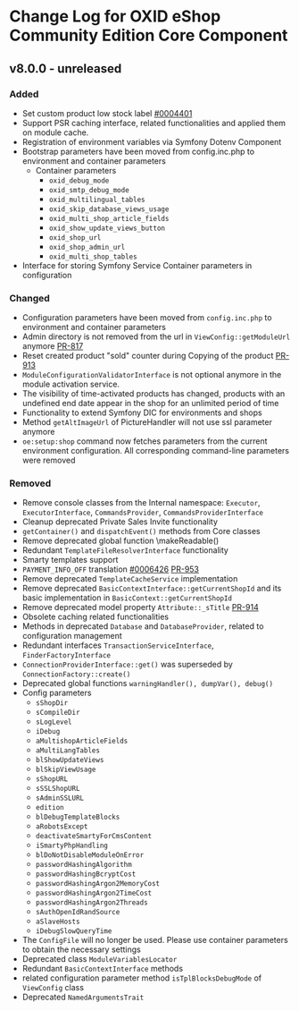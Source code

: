 # Change Log for OXID eShop Community Edition Core Component

## v8.0.0 - unreleased

### Added

- Set custom product low stock label [#0004401](https://bugs.oxid-esales.com/view.php?id=4401)
- Support PSR caching interface, related functionalities and applied them on module cache.
- Registration of environment variables via Symfony Dotenv Component
- Bootstrap parameters have been moved from config.inc.php to environment and container parameters
  - Container parameters
    - `oxid_debug_mode`
    - `oxid_smtp_debug_mode`
    - `oxid_multilingual_tables`
    - `oxid_skip_database_views_usage`
    - `oxid_multi_shop_article_fields`
    - `oxid_show_update_views_button`
    - `oxid_shop_url`
    - `oxid_shop_admin_url`
    - `oxid_multi_shop_tables`
- Interface for storing Symfony Service Container parameters in configuration

### Changed

- Configuration parameters have been moved from `config.inc.php` to environment and container parameters
- Admin directory is not removed from the url in `ViewConfig::getModuleUrl`
  anymore [PR-817](https://github.com/OXID-eSales/oxideshop_ce/pull/817)
- Reset created product "sold" counter during Copying of the
  product [PR-913](https://github.com/OXID-eSales/oxideshop_ce/pull/913)
- `ModuleConfigurationValidatorInterface` is not optional anymore in the module activation service.
- The visibility of time-activated products has changed, products with an undefined end date appear in the shop for an
  unlimited period of time
- Functionality to extend Symfony DIC for environments and shops
- Method `getAltImageUrl` of PictureHandler will not use ssl parameter anymore
- `oe:setup:shop` command now fetches parameters from the current environment configuration. All corresponding command-line parameters were removed

### Removed

- Remove console classes from the Internal
  namespace: `Executor`, `ExecutorInterface`, `CommandsProvider`, `CommandsProviderInterface`
- Cleanup deprecated Private Sales Invite functionality
- `getContainer()` and `dispatchEvent()` methods from Core classes
- Remove deprecated global function \makeReadable()
- Redundant `TemplateFileResolverInterface` functionality
- Smarty templates support
- `PAYMENT_INFO_OFF`
  translation [#0006426](https://bugs.oxid-esales.com/view.php?id=6426) [PR-953](https://github.com/OXID-eSales/oxideshop_ce/pull/953)
- Remove deprecated `TemplateCacheService` implementation
- Remove deprecated `BasicContextInterface::getCurrentShopId` and its basic implementation in `BasicContext::getCurrentShopId`
- Remove deprecated model property `Attribute::_sTitle` [PR-914](https://github.com/OXID-eSales/oxideshop_ce/pull/914)
- Obsolete caching related functionalities
- Methods in deprecated `Database` and `DatabaseProvider`, related to configuration management
- Redundant interfaces `TransactionServiceInterface`, `FinderFactoryInterface`
- `ConnectionProviderInterface::get()` was superseded by `ConnectionFactory::create()`
- Deprecated global functions `warningHandler(), dumpVar(), debug()`
- Config parameters 
  - `sShopDir`
  - `sCompileDir`
  - `sLogLevel`
  - `iDebug`
  - `aMultishopArticleFields`
  - `aMultiLangTables`
  - `blShowUpdateViews`
  - `blSkipViewUsage`
  - `sShopURL`
  - `sSSLShopURL`
  - `sAdminSSLURL`
  - `edition`
  - `blDebugTemplateBlocks`
  - `aRobotsExcept`
  - `deactivateSmartyForCmsContent`
  - `iSmartyPhpHandling`
  - `blDoNotDisableModuleOnError`
  - `passwordHashingAlgorithm`
  - `passwordHashingBcryptCost`
  - `passwordHashingArgon2MemoryCost`
  - `passwordHashingArgon2TimeCost`
  - `passwordHashingArgon2Threads`
  - `sAuthOpenIdRandSource`
  - `aSlaveHosts`
  - `iDebugSlowQueryTime`
- The `ConfigFile` will no longer be used. Please use container parameters to obtain the necessary settings
- Deprecated class `ModuleVariablesLocator`
- Redundant `BasicContextInterface` methods
- related configuration parameter method `isTplBlocksDebugMode` of `ViewConfig` class
- Deprecated `NamedArgumentsTrait`
